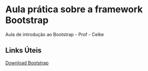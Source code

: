 # Aula prática sobre a framework Bootstrap
Aula de introdução ao Bootstrap - Prof - Celke

## Links Úteis
[Download Bootstrap](https://getbootstrap.com/docs/5.0/getting-started/download/)
